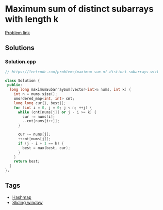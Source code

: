 # Maximum sum of distinct subarrays with length k

[Problem link](https://leetcode.com/problems/maximum-sum-of-distinct-subarrays-with-length-k/)

## Solutions


### Solution.cpp
```cpp
// https://leetcode.com/problems/maximum-sum-of-distinct-subarrays-with-length-k/

class Solution {
 public:
  long long maximumSubarraySum(vector<int>& nums, int k) {
    int n = nums.size();
    unordered_map<int, int> cnt;
    long long cur{}, best{};
    for (int i = 0, j = 0; j < n; ++j) {
      while (cnt[nums[j]] or j - i >= k) {
        cur -= nums[i];
        --cnt[nums[i++]];
      }

      cur += nums[j];
      ++cnt[nums[j]];
      if (j - i + 1 == k) {
        best = max(best, cur);
      }
    }
    return best;
  }
};
```
## Tags

* [Hashmap](/Collections/hashmap.md#hashmap)
* [Sliding window](/Collections/sliding-window.md#sliding-window)
